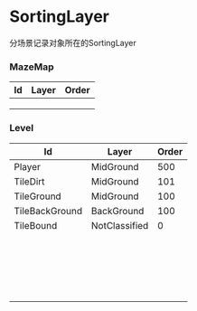 # SortingLayer

分场景记录对象所在的SortingLayer

### MazeMap

| Id   | Layer | Order |
| ---- | ----- | ----- |
|      |       |       |
|      |       |       |
|      |       |       |

### Level


| Id             | Layer         | Order |
| -------------- | ------------- | ----- |
| Player         | MidGround     | 500   |
| TileDirt       | MidGround     | 101   |
| TileGround     | MidGround     | 100   |
| TileBackGround | BackGround    | 100   |
| TileBound      | NotClassified | 0     |
|                |               |       |
|                |               |       |
|                |               |       |
|                |               |       |
|                |               |       |
|                |               |       |
|                |               |       |
|                |               |       |
|                |               |       |
|                |               |       |
|                |               |       |
|                |               |       |
|                |               |       |
|                |               |       |
|                |               |       |
|                |               |       |
|                |               |       |
|                |               |       |
|                |               |       |
|                |               |       |


